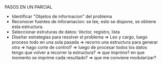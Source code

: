 PASOS EN UN PARCIAL
- Identificar "Objetos de informacion" del problema
- Reconocer fuentes de inforamacion: se lee, esto se dispone, se obtiene esta estructura.
- Seleccionar estruturas de datos: Vector, registro, lista
- Diseñar estrategias para resolver el problema
  => Leo y cargo, luego proceso todo en una sola pasada
  => recorro una estructura para generar otra
  => hago corte de control?
  => luego de procesar todos los datos tengo que volver a recorrer la estructura?
  => que imprimo? en que momento se imprime cada resultado?
  => que me conviene modularizar?
